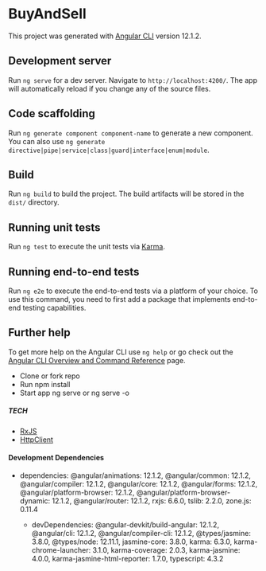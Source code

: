 # BuyAndSell

This project was generated with [Angular CLI](https://github.com/angular/angular-cli) version 12.1.2.

## Development server

Run `ng serve` for a dev server. Navigate to `http://localhost:4200/`. The app will automatically reload if you change any of the source files.

## Code scaffolding

Run `ng generate component component-name` to generate a new component. You can also use `ng generate directive|pipe|service|class|guard|interface|enum|module`.

## Build

Run `ng build` to build the project. The build artifacts will be stored in the `dist/` directory.

## Running unit tests

Run `ng test` to execute the unit tests via [Karma](https://karma-runner.github.io).

## Running end-to-end tests

Run `ng e2e` to execute the end-to-end tests via a platform of your choice. To use this command, you need to first add a package that implements end-to-end testing capabilities.

## Further help

To get more help on the Angular CLI use `ng help` or go check out the [Angular CLI Overview and Command Reference](https://angular.io/cli) page.

- Clone or fork repo
- Run npm install
- Start app  ng serve or ng serve -o

##### TECH

-  [RxJS](https://rxjs.dev/)
-  [HttpClient](https://angular.io/api/common/http/HttpClient)

#### Development Dependencies

* dependencies:
    @angular/animations: 12.1.2,
    @angular/common: 12.1.2,
    @angular/compiler: 12.1.2,
    @angular/core: 12.1.2,
    @angular/forms: 12.1.2,
    @angular/platform-browser: 12.1.2,
    @angular/platform-browser-dynamic: 12.1.2,
    @angular/router: 12.1.2,
    rxjs: 6.6.0,
    tslib: 2.2.0,
    zone.js: 0.11.4

  * devDependencies: 
    @angular-devkit/build-angular: 12.1.2,
    @angular/cli: 12.1.2,
    @angular/compiler-cli: 12.1.2,
    @types/jasmine: 3.8.0,
    @types/node: 12.11.1,
    jasmine-core: 3.8.0,
    karma: 6.3.0,
    karma-chrome-launcher: 3.1.0,
    karma-coverage: 2.0.3,
    karma-jasmine: 4.0.0,
    karma-jasmine-html-reporter: 1.7.0,
    typescript: 4.3.2
  
